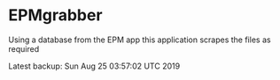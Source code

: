 # EPMgrabber
Using a database from the EPM app this application scrapes the files as required


Latest backup: Sun Aug 25 03:57:02 UTC 2019
